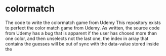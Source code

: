 # colormatch
The code to write the colormatch game from Udemy
This repository exists to perfect the color match game from Udemy. As written, the source code from Udemy has a bug that is apparent if the user has chosed more than one color, and then unselects not the last one, the index in array that contains the guesses will be out of sync with the data-value stored inside the <div>
